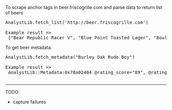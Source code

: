 To scrape anchor tags in beer.friscogrille.com and parse data to return list of beers

<pre>
AnalystLib.fetch_list('http://beer.friscogrille.com')

Example result =>
 ["Bear Republic Racer V", "Blue Point Toasted Lager", "Boulder Hoopla Pale Ale (N2)", "Boulevard Double Wide IPA", "Boulevard Tank 7 Farmhouse Ale", "Boulevard/Pretty Things Stingo", "Brewer's Art Resurrection", "Brooklyn Post Road Pumpkin Ale", "Burley Oak Rude Boy", "Dogfish Head Chicory Stout", "Xingu Black Beer"]
</pre>

To get beer metadata:

<pre>
AnalystLib.fetch_metadata("Burley Oak Rude Boy")

Example result =>
 AnalystLib::Metadata:0x78a02404 @rating_score="89", @rating_desc="CANNOT FIND", @abv="9.00", @description="CANNOT FIND"
 
</pre>

----
TODO:
- capture failures
